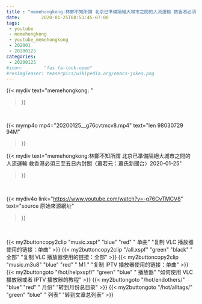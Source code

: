 ```yaml
---
title : "memehongkong:林鄭不知所謂 北京已準備隔絕大城市之間的人流運輸 救香港必須三至五日內封關〈蕭若元：蕭氏新聞台〉2020-01-25"
date:        2020-01-25T08:51:45-07:00
tags:
 - youtube
 - memehongkong
 - youtube_memehongkong
 - 202001
 - 20200125
categories:
 - 20200125
#icon:        "fas fa-lock-open"
#resImgTeaser: teaserpics/wikipedia.org/emacs-jokes.png
---
```


{{< mydiv text="memehongkong: "
>}}
<br>


{{< mymp4o mp4="20200125__g76cvtmcv8.mp4"
text="len 98030729    94M"
>}}


{{< mydiv text="memehongkong:林鄭不知所謂 北京已準備隔絕大城市之間的人流運輸 救香港必須三至五日內封關〈蕭若元：蕭氏新聞台〉2020-01-25"
>}}
<br>

{{< mydiv4o link="https://www.youtube.com/watch?v=-g76CvTMCV8"
text="source 原始來源網址"
>}}


<br>




{{< my2buttoncopy2clip "music.xspf"        "blue"   "red"    " 单曲"  "复制 VLC 播放器使用的链接：单曲" >}} {{< my2buttoncopy2clip "/all.xspf"         "green"  "black"  " 全部"  "复制 VLC 播放器使用的链接：全部" >}} {{< my2buttoncopy2clip "music.m3u8"        "blue"   "red"    " M1 "    "复制 IPTV 播放器使用的链接：单曲" >}} {{< my2buttongoto      "/hot/helpxspf/"    "green"  "blue"   " 播放器" "如何使用 VLC 播放器或者 IPTV 播放器的教程" >}} {{< my2buttongoto      "/hot/endothers/"   "blue"   "red"    " 月份"   "转到月份总目录" >}} {{< my2buttongoto      "/hot/alltags/"     "green"  "blue"   " 列表"   "转到文章总列表" >}} 
